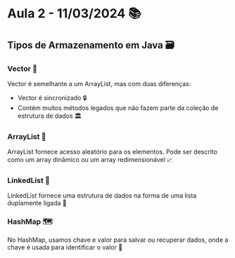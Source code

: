# Aula 2 - 11/03/2024 📚

## Tipos de Armazenamento em Java 🗃️

### Vector 🧮
Vector é semelhante a um ArrayList, mas com duas diferenças:
- Vector é sincronizado 🔒
- Contém muitos métodos legados que não fazem parte da coleção de estrutura de dados 🏛️

### ArrayList 📝
ArrayList fornece acesso aleatório para os elementos. Pode ser descrito como um array dinâmico ou um array redimensionável 📈

### LinkedList 🔗
LinkedList fornece uma estrutura de dados na forma de uma lista duplamente ligada 🧶

### HashMap 🗺️
No HashMap, usamos chave e valor para salvar ou recuperar dados, onde a chave é usada para identificar o valor 🔑
